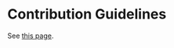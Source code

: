 # Contribution Guidelines

See [this page](https://github.com/HL2-Mods-Legacy-Project/hl2-legacy-docs/blob/master/docs/mod-repositories.md).